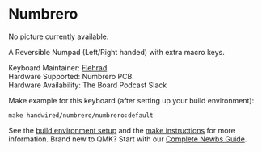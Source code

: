 # Numbrero

No picture currently available.

A Reversible Numpad (Left/Right handed) with extra macro keys.

Keyboard Maintainer: [Flehrad](https://github.com/flehrad)  
Hardware Supported: Numbrero PCB.  
Hardware Availability: The Board Podcast Slack

Make example for this keyboard (after setting up your build environment):

    make handwired/numbrero/numbrero:default

See the [build environment setup](https://docs.qmk.fm/#/getting_started_build_tools) and the [make instructions](https://docs.qmk.fm/#/getting_started_make_guide) for more information. Brand new to QMK? Start with our [Complete Newbs Guide](https://docs.qmk.fm/#/newbs).
